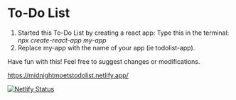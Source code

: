 <h1>To-Do List</h1>

<p>
<ol>
   <li> Started this To-Do List by creating a react app: Type this in the terminal: <i>npx create-react-app my-app</i></li>
   <li> Replace my-app with the name of your app (ie todolist-app).</li>
</ol>
</p>

<p>
    Have fun with this!  Feel free to suggest changes or modifications.  
</p>

https://midnightmoetstodolist.netlify.app/

[![Netlify Status](https://api.netlify.com/api/v1/badges/bf9e8527-b96d-4d7c-95ab-556a4475370c/deploy-status)](https://app.netlify.com/sites/midnightmoetstodolist/deploys)

